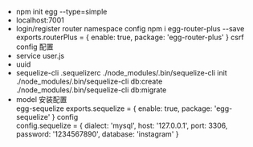 - npm init egg --type=simple
- localhost:7001
- login/register router
  namespace  config 
  npm i egg-router-plus --save
  exports.routerPlus = {
  enable: true,
  package: 'egg-router-plus'
  } 
  csrf   config 配置
- service user.js
- uuid
- sequelize-cli
  .sequelizerc
  ./node_modules/.bin/sequelize-cli init
  ./node_modules/.bin/sequelize-cli db:create
  ./node_modules/.bin/sequelize-cli db:migrate
- model 安装配置  
  egg-sequelize
  exports.sequelize = {
  enable: true,
  package: 'egg-sequelize'
  }
  config  
  config.sequelize = {
    dialect: 'mysql',
    host: '127.0.0.1',
    port: 3306,
    password: '1234567890',
    database: 'instagram'
  }
